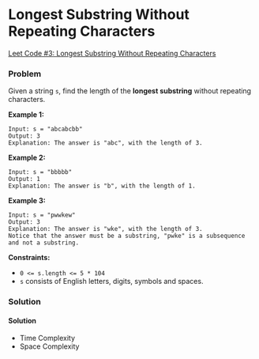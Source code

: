# Longest Substring Without Repeating Characters

[Leet Code #3: Longest Substring Without Repeating Characters](https://leetcode.com/problems/longest-substring-without-repeating-characters/)

### Problem

Given a string `s`, find the length of the **longest substring** without repeating characters.

&#x20;

**Example 1:**

```
Input: s = "abcabcbb"
Output: 3
Explanation: The answer is "abc", with the length of 3.
```

**Example 2:**

```
Input: s = "bbbbb"
Output: 1
Explanation: The answer is "b", with the length of 1.
```

**Example 3:**

```
Input: s = "pwwkew"
Output: 3
Explanation: The answer is "wke", with the length of 3.
Notice that the answer must be a substring, "pwke" is a subsequence and not a substring.
```

&#x20;

**Constraints:**

* `0 <= s.length <= 5 * 104`
* `s` consists of English letters, digits, symbols and spaces.

### Solution

#### Solution

* Time Complexity
* Space Complexity

```typescript
```
